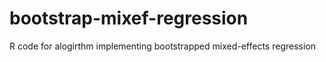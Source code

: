 # bootstrap-mixef-regression
R code for alogirthm implementing bootstrapped mixed-effects regression

